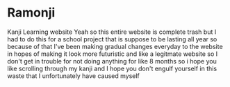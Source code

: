 # Ramonji
Kanji Learning website
Yeah so this entire website is complete trash but I had to do this for a school project that is suppose to be lasting all year
so because of that I've been making gradual changes everyday to the website in hopes of making it look
more futuristic and like a legitmate website so I don't get in trouble for not doing anything for like 8 months
so i hope you like scrolling through my kanji and I hope you don't engulf yourself in this waste that I unfortunately have 
caused myself 
